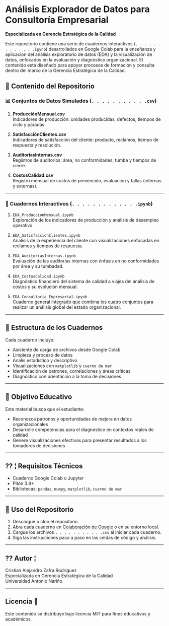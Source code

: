 # Análisis Explorador de Datos para Consultoría Empresarial 
**Especializada en Gerencia Estratégica de la Calidad**

Este repositorio contiene una serie de cuadernos interactivos (`. . . . . . . . . . . . .ipynb`) desarrollados en Google Colab para la enseñanza y aplicación del análisis exploratorio de datos (EDA) y la visualización de datos, enfocados en la evaluación y diagnóstico organizacional. El contenido está diseñado para apoyar procesos de formación y consulta dentro del marco de la Gerencia Estratégica de la Calidad.

## 📁 Contenido del Repositorio

### 📊 Conjuntos de Datos Simulados (`. . . . . . . . . . .csv`)
1. **ProducciónMensual.csv**  
 Indicadores de producción: unidades producidas, defectos, tiempos de ciclo y paradas.

2. **SatisfacciónClientes.csv**  
 Indicadores de satisfacción del cliente: producto, reclamos, tiempo de respuesta y resolución.

3. **AuditoríasInternas.csv**  
 Registros de auditorios: área, no conformidades, tumba y tiempos de cierre.

4. **CostosCalidad.csv**  
 Registro mensual de costos de prevención, evaluación y fallas (internas y externas).

---

### 📓 Cuadernos Interactivos (`. . . . . . . . . . . . .ipynb`)
1. `EDA_ProduccionMensual.ipynb`  
 Exploración de los indicadores de producción y análisis de desempleo operativo.

2. `EDA_SatisfaccionClientes.ipynb`  
 Analisis de la experiencia del cliente con visualizaciones enfocadas en reclamos y tiempos de respuesta.

3. `EDA_AuditoriasInternas.ipynb`  
 Evaluación de las auditorías internas con énfasis en no conformidades por área y su tumbadad.

4. `EDA_CostosCalidad.ipynb`  
 Diagnóstico financiero del sistema de calidad a viajes del análisis de costos y su evolución mensual.

5. `EDA_Consultoria_Empresarial.ipynb`  
 Cuaderno general integrado que combina los cuatro conjuntos para realizar un análisis global del estado organizacional.

---

## 🧭 Estructura de los Cuadernos
Cada cuaderno incluye:
- Asistente de carga de archivos desde Google Colab
- Limpieza y proceso de datos
- Analís estadístico y descriptivo
- Visualizaciones con `matplotlib` y `cuerno de mar`
- Identificación de patrones, correlaciones y áreas críticas
- Diagnóstico con orientación a la toma de decisiones

---

## 🎯 Objetivo Educativo
Este material busca que el estudiante:
- Reconozca patronos y oportunidades de mejora en datos organizacionales
- Desarrolle competencias para el diagnóstico en contextos reales de calidad
- Genere visualizaciones efectivas para presentar resultados a los tomadores de decisiones

---

## ?? ¦ Requisitos Técnicos
- Cuaderno Google Colab o Jupyter
- Pitón 3.9+
- Bibliotecas: `pandas`, `numpy`, `matplotlib`, `cuerno de mar`

---

## 📌 Uso del Repositorio
1. Descargue o clon el repositorio.
2. Abra cada cuaderno en [Colaboración de Google](https://colab.research.google.com/) o en su entorno local.
3. Cargue los archivos `. . . . . . . . . . .csv` al iniciar cada cuaderno.
4. Siga las instrucciones paso a paso en las celdas de código y análisis.

---

## ?? Autor ¦
Cristian Alejandro Zafra Rodríguez  
Especializada en Gerencia Estratégica de la Calidad  
Universidad Antonio Nariño

---

## Licencia 📄
Este contenido se distribuye bajo licencia MIT para fines educativos y académicos.

